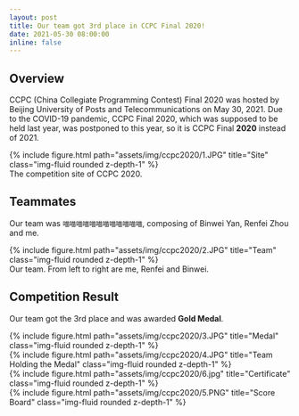 ```yaml
---
layout: post
title: Our team got 3rd place in CCPC Final 2020!
date: 2021-05-30 08:00:00
inline: false
---
```


## Overview

CCPC (China Collegiate Programming Contest) Final 2020 was hosted by Beijing University of Posts and Telecommunications on May 30, 2021. Due to the COVID-19 pandemic, CCPC Final 2020, which was supposed to be held last year, was postponed to this year, so it is CCPC Final **2020** instead of 2021.

<div class="row">
    <div class="col-sm mt-3 mt-md-0">
        {% include figure.html path="assets/img/ccpc2020/1.JPG" title="Site" class="img-fluid rounded z-depth-1" %}
    </div>
</div>
<div class="caption">
    The competition site of CCPC 2020.
</div>

## Teammates

Our team was `喵喵喵喵喵喵喵喵喵喵喵喵`, composing of Binwei Yan, Renfei Zhou and me.

<div class="row">
    <div class="col-sm mt-3 mt-md-0">
        {% include figure.html path="assets/img/ccpc2020/2.JPG" title="Team" class="img-fluid rounded z-depth-1" %}
    </div>
</div>
<div class="caption">
    Our team. From left to right are me, Renfei and Binwei.
</div>


## Competition Result

Our team got the 3rd place and was awarded **Gold Medal**.

<div class="row justify-content-sm-center">
    <div class="col-sm-8 mt-3 mt-md-0">
        {% include figure.html path="assets/img/ccpc2020/3.JPG" title="Medal" class="img-fluid rounded z-depth-1" %}
    </div>
    <div class="col-sm-4 mt-3 mt-md-0">
        {% include figure.html path="assets/img/ccpc2020/4.JPG" title="Team Holding the Medal" class="img-fluid rounded z-depth-1" %}
    </div>
</div>

<div class="row">
    <div class="col-sm mt-3 mt-md-0">
        {% include figure.html path="assets/img/ccpc2020/6.jpg" title="Certificate" class="img-fluid rounded z-depth-1" %}
    </div>
</div>

<div class="row">
    <div class="col-sm mt-3 mt-md-0">
        {% include figure.html path="assets/img/ccpc2020/5.PNG" title="Score Board" class="img-fluid rounded z-depth-1" %}
    </div>
</div>